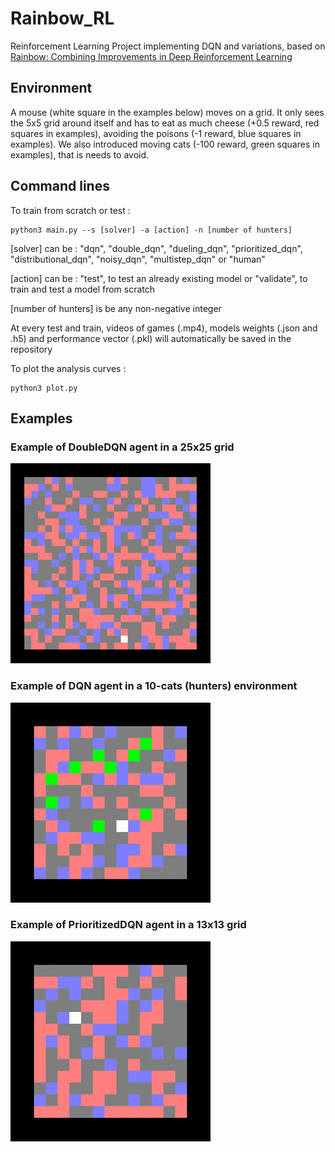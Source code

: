# Rainbow_RL
Reinforcement Learning Project implementing DQN and variations, based on
[Rainbow: Combining Improvements in Deep Reinforcement Learning](https://arxiv.org/abs/1710.02298)

## Environment

A mouse (white square in the examples below) moves on a grid. It only sees the
5x5 grid around itself and has to eat as much cheese (+0.5 reward, red squares in examples),
avoiding the poisons (-1 reward, blue squares in examples).
We also introduced moving cats (-100 reward, green squares in examples), that is needs to avoid.


## Command lines
To train from scratch or test :
```shell
python3 main.py --s [solver] -a [action] -n [number of hunters]
```

[solver] can be : "dqn", "double_dqn", "dueling_dqn", "prioritized_dqn", "distributional_dqn", "noisy_dqn", "multistep_dqn" or "human"

[action] can be : "test", to test an already existing model or "validate", to train and test a model from scratch

[number of hunters] is be any non-negative integer


At every test and train, videos of games (.mp4), models weights (.json and .h5) and performance vector (.pkl) will automatically be saved in the repository

To plot the analysis curves :
```shell
python3 plot.py
```

## Examples

### Example of DoubleDQN agent in a 25x25 grid

![](gif/double_dqn9.gif)

### Example of DQN agent in a 10-cats (hunters) environment

![](gif/dqn180.gif)

### Example of PrioritizedDQN agent in a 13x13 grid

![](gif/prioritized_dqn190.gif)
